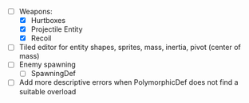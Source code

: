 - [ ] Weapons:
  - [x] Hurtboxes
  - [x] Projectile Entity
  - [x] Recoil
- [ ] Tiled editor for entity shapes, sprites, mass, inertia, pivot (center of mass)
- [ ] Enemy spawning
  - [ ] SpawningDef
- [ ] Add more descriptive errors when PolymorphicDef does not find a suitable overload